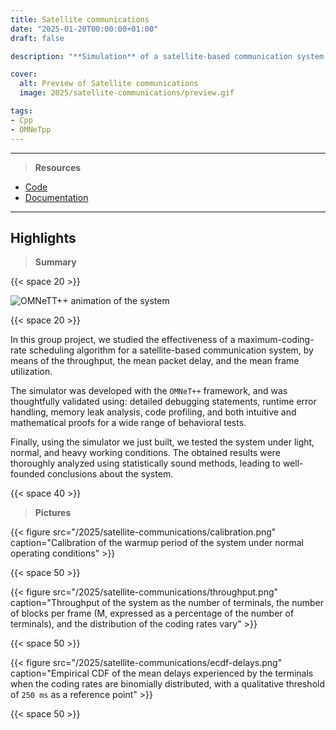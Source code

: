 ```yaml
---
title: Satellite communications
date: "2025-01-20T00:00:00+01:00"
draft: false

description: "**Simulation** of a satellite-based communication system using the **OMNeT++ framework** and **statistical analysis** of the obtained results"

cover:
  alt: Preview of Satellite communications
  image: 2025/satellite-communications/preview.gif

tags:
- Cpp
- OMNeTpp
---
```


---

> **Resources**

- [Code](https://github.com/deluf/satellite-communications)
- [Documentation](/2025/satellite-communications/documentation.pdf)

---

## Highlights

> **Summary**

{{< space 20 >}}

![OMNeTT++ animation of the system](/2025/satellite-communications/preview.gif)

{{< space 20 >}}

In this group project, we studied the effectiveness of a maximum-coding-rate scheduling algorithm for a satellite-based communication system, by means of the throughput, the mean packet delay, and the mean frame utilization.

The simulator was developed with the `OMNeT++` framework, and was thoughtfully validated using: detailed debugging statements, runtime error handling, memory leak analysis, code profiling, and both intuitive and mathematical proofs for a wide range of behavioral tests.

Finally, using the simulator we just built, we tested the system under light, normal, and heavy working conditions. The obtained results were thoroughly analyzed using statistically sound methods, leading to well-founded conclusions about the system.

{{< space 40 >}}

> **Pictures**

{{< figure src="/2025/satellite-communications/calibration.png" caption="Calibration of the warmup period of the system under normal operating conditions" >}}

{{< space 50 >}}

{{< figure src="/2025/satellite-communications/throughput.png" caption="Throughput of the system as the number of terminals, the number of blocks per frame (M, expressed as a percentage of the number of terminals), and the distribution of the coding rates vary" >}}

{{< space 50 >}}

{{< figure src="/2025/satellite-communications/ecdf-delays.png" caption="Empirical CDF of the mean delays experienced by the terminals when the coding rates are binomially distributed, with a qualitative threshold of `250 ms` as a reference point" >}}

{{< space 50 >}}
